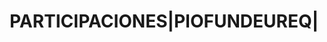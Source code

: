 ---
layout: asset
title: PARTICIPACIONES|PIOFUNDEUREQ|                               
isin: LU0346423972
---